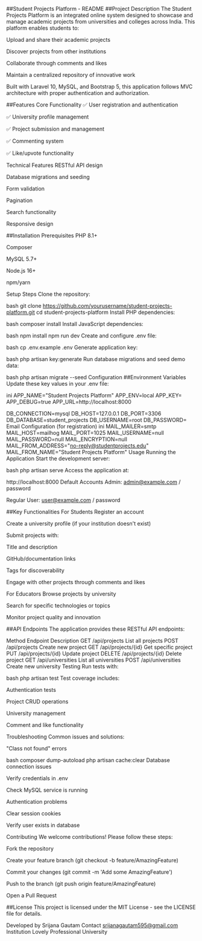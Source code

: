 ##Student Projects Platform - README
##Project Description
The Student Projects Platform is an integrated online system designed to showcase and manage academic projects from universities and colleges across India. This platform enables students to:

Upload and share their academic projects

Discover projects from other institutions

Collaborate through comments and likes

Maintain a centralized repository of innovative work

Built with Laravel 10, MySQL, and Bootstrap 5, this application follows MVC architecture with proper authentication and authorization.

##Features
Core Functionality
✅ User registration and authentication

✅ University profile management

✅ Project submission and management

✅ Commenting system

✅ Like/upvote functionality

Technical Features
RESTful API design

Database migrations and seeding

Form validation

Pagination

Search functionality

Responsive design

##Installation
Prerequisites
PHP 8.1+

Composer

MySQL 5.7+

Node.js 16+

npm/yarn

Setup Steps
Clone the repository:

bash
git clone https://github.com/yourusername/student-projects-platform.git
cd student-projects-platform
Install PHP dependencies:

bash
composer install
Install JavaScript dependencies:

bash
npm install
npm run dev
Create and configure .env file:

bash
cp .env.example .env
Generate application key:

bash
php artisan key:generate
Run database migrations and seed demo data:

bash
php artisan migrate --seed
Configuration
##Environment Variables
Update these key values in your .env file:

ini
APP_NAME="Student Projects Platform"
APP_ENV=local
APP_KEY=
APP_DEBUG=true
APP_URL=http://localhost:8000

DB_CONNECTION=mysql
DB_HOST=127.0.0.1
DB_PORT=3306
DB_DATABASE=student_projects
DB_USERNAME=root
DB_PASSWORD=
Email Configuration (for registration)
ini
MAIL_MAILER=smtp
MAIL_HOST=mailhog
MAIL_PORT=1025
MAIL_USERNAME=null
MAIL_PASSWORD=null
MAIL_ENCRYPTION=null
MAIL_FROM_ADDRESS="no-reply@studentprojects.edu"
MAIL_FROM_NAME="Student Projects Platform"
Usage
Running the Application
Start the development server:

bash
php artisan serve
Access the application at:

http://localhost:8000
Default Accounts
Admin: admin@example.com / password

Regular User: user@example.com / password

##Key Functionalities
For Students
Register an account

Create a university profile (if your institution doesn't exist)

Submit projects with:

Title and description

GitHub/documentation links

Tags for discoverability

Engage with other projects through comments and likes

For Educators
Browse projects by university

Search for specific technologies or topics

Monitor project quality and innovation

##API Endpoints
The application provides these RESTful API endpoints:

Method	Endpoint	Description
GET	/api/projects	List all projects
POST	/api/projects	Create new project
GET	/api/projects/{id}	Get specific project
PUT	/api/projects/{id}	Update project
DELETE	/api/projects/{id}	Delete project
GET	/api/universities	List all universities
POST	/api/universities	Create new university
Testing
Run tests with:

bash
php artisan test
Test coverage includes:

Authentication tests

Project CRUD operations

University management

Comment and like functionality

Troubleshooting
Common issues and solutions:

"Class not found" errors

bash
composer dump-autoload
php artisan cache:clear
Database connection issues

Verify credentials in .env

Check MySQL service is running

Authentication problems

Clear session cookies

Verify user exists in database

Contributing
We welcome contributions! Please follow these steps:

Fork the repository

Create your feature branch (git checkout -b feature/AmazingFeature)

Commit your changes (git commit -m 'Add some AmazingFeature')

Push to the branch (git push origin feature/AmazingFeature)

Open a Pull Request

##License
This project is licensed under the MIT License - see the LICENSE file for details.

Developed by Srijana Gautam
Contact srijanagautam595@gmail.com
Institution Lovely Professional University
